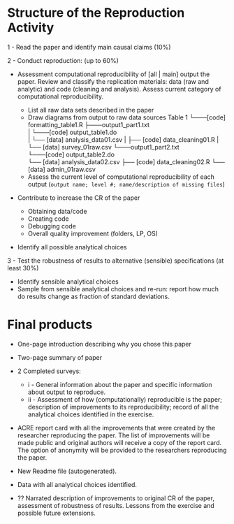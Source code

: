 
# Structure of the Reproduction Activity
1 - Read the paper and identify main causal claims (10%)  

2 - Conduct reproduction: (up to 60%)  
  - Assessment computational reproducibility of [all | main] output the paper.
  Review and classify the replication materials: data (raw and analytic) and code
  (cleaning and analysis). Assess current category of computational reproducibility.
      - List all raw data sets described in the paper
      - Draw diagrams from output to raw data sources
            Table 1
              └───[code] formatting_table1.R
                  ├───output1_part1.txt  
                  |   └───[code] output_table1.do           
                  |       └── [data] analysis_data01.csv
                  |          ├── [code] data_cleaning01.R
                  |          └── [data] survey_01raw.csv
                  └───output1_part2.txt  
                      └───[code] output_table2.do           
                          └── [data] analysis_data02.csv
                             ├── [code] data_cleaning02.R
                             └── [data] admin_01raw.csv
      - Assess the current level of computational reproducibility of each output (`output name; level #; name/description of missing files`)


  - Contribute to increase the CR of the paper
       - Obtaining data/code
       - Creating code
       - Debugging code
       - Overall quality improvement (folders, LP, OS)
  - Identify all possible analytical choices

3 - Test the robustness of results to alternative (sensible) specifications (at least 30%)
  - Identify sensible analytical choices
  - Sample from sensible analytical choices and re-run: report how much do results change as fraction of standard deviations.

# Final products
 -  One-page introduction describing why you chose this paper
 -  Two-page summary of paper
 -  2 Completed surveys:  
       - i  - General information about the paper and specific
      information about output to reproduce.  
       - ii - Assessment of how (computationally) reproducible is the paper;
       description of improvements to its reproducibility; record of all the
       analytical choices identified in the exercise.
 -  ACRE report card with all the improvements that were created by the researcher reproducing the paper. The list of improvements will be made public and original authors will receive a copy of the report card. The option of anonymity will be provided to the researchers reproducing the paper.     

 - New Readme file (autogenerated).
 - Data with all analytical choices identified.
 - ?? Narrated description of improvements to original CR of the paper, assessment of robustness of results. Lessons from the exercise and possible future extensions.
